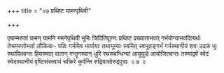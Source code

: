 +++
title = "०७ प्रथिष्ट यामन्पृथिवी"

+++

एषाम्मरुतां यामन् यामनि गमनेपृथिवी भूमिः चिदितिपूरणः प्रथिष्ट प्रख्याताभवत् गर्भयोग्याभवदित्यर्थः तेचमरुतोभर्ता लौकिकः- पतिः गर्भमिव भार्यायाः तथाभूम्याः स्वमित् स्वभूतङ्गर्भं गर्भस्थानीयं शवः उदकं धुः स्थापितवन्तः हियस्मात् वातान् गन्तॄनश्वान् धुरि रथसबन्धिन्यां आयुयुज्रे आयोजितवन्तः तस्माद्वर्षं स्वेदं स्वेदस्थानीयं वृष्टिसंस्त्यायं चक्रिरे कुर्वन्ति रुद्रियासोरुद्रपुत्राः ॥ ७ ॥